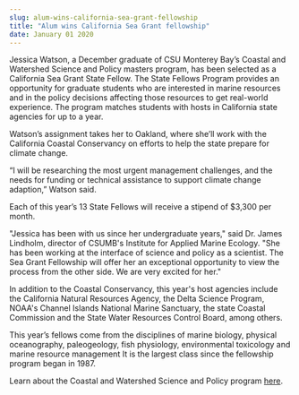 ```yaml
---
slug: alum-wins-california-sea-grant-fellowship
title: "Alum wins California Sea Grant fellowship"
date: January 01 2020
---
```


 
<p>
  Jessica Watson, a December graduate of CSU Monterey Bay’s Coastal and
  Watershed Science and Policy masters program, has been selected as a
  California Sea Grant State Fellow. The State Fellows Program provides an
  opportunity for graduate students who are interested in marine resources and
  in the policy decisions affecting those resources to get real-world
  experience. The program matches students with hosts in California state
  agencies for up to a year.
</p>
<p>
  Watson’s assignment takes her to Oakland, where she’ll work with the
  California Coastal Conservancy on efforts to help the state prepare for
  climate change.
</p>
<p>
  “I will be researching the most urgent management challenges, and the needs
  for funding or technical assistance to support climate change adaption,”
  Watson said.
</p>
<p>
  Each of this year’s 13 State Fellows will receive a stipend of $3,300 per
  month.
</p>
<p>
  "Jessica has been with us since her undergraduate years," said Dr. James
  Lindholm, director of CSUMB's Institute for Applied Marine Ecology. "She has
  been working at the interface of science and policy as a scientist. The Sea
  Grant Fellowship will offer her an exceptional opportunity to view the process
  from the other side. We are very excited for her."
</p>
<p>
  In addition to the Coastal Conservancy, this year's host agencies include the
  California Natural Resources Agency, the Delta Science Program, NOAA's Channel
  Islands National Marine Sanctuary, the state Coastal Commission and the State
  Water Resources Control Board, among others.
</p>
<p>
  This year’s fellows come from the disciplines of marine biology, physical
  oceanography, paleogeology, fish physiology, environmental toxicology and
  marine resource management It is the largest class since the fellowship
  program began in 1987.
</p>
<p>
  Learn about the Coastal and Watershed Science and Policy program
  <a href="https://sep.csumb.edu/cwsp/">here</a>.
</p>
<p></p>
 
